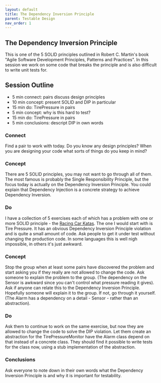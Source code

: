 ```yaml
---
layout: default
title: The Dependency Inversion Principle
parent: Testable Design
nav_order: 1
---
```



The Dependency Inversion Principle
-----------------------------------

This is one of the 5 SOLID principles outlined in Robert C. Martin's book "Agile Software Development Principles, Patterns and Practices". In this session we work on some code that breaks the principle and is also difficult to write unit tests for.

## Session Outline
 
* 5 min connect: pairs discuss design principles
* 10 min concept: present SOLID and DIP in particular
* 15 min do: TirePressure in pairs 
* 5 min concept: why is this hard to test?
* 15 min do: TirePressure in pairs
* 5 min conclusions: descript DIP in own words 

### Connect
Find a pair to work with today. Do you know any design principles? When you are designing your code what sorts of things do you keep in mind?

### Concept
There are 5 SOLID principles, you may not want to go through all of them. The most famous is probably the Single Responsibility Principle, but the focus today is actually on the Dependency Inversion Principle. You could explain that Dependency Injection is a concrete strategy to achieve Dependency Inversion.

### Do
I have a collection of 5 exercises each of which has a problem with one or more SOLID principle - the [Racing Car Katas](https://github.com/emilybache/Racing-Car-Katas). The one I would start with is Tire Pressure. It has an obvious Dependency Inversion Principle violation and is quite a small amount of code. Ask people to get it under test without changing the production code. In some languages this is well nigh impossible, in others it's just awkward.

### Concept
Stop the group when at least some pairs have discovered the problem and start asking you if they really are not allowed to change the code. Ask someone to explain the problem to the group. (The dependency on the Sensor is awkward since you can't control what pressure reading it gives). Ask if anyone can relate this to the Dependency Inversion Principle. Hopefully someone will explain it to the group. If not, go through it yourself. (The Alarm has a dependency on a detail - Sensor - rather than an abstraction).

### Do
Ask them to continue to work on the same exercise, but now they are allowed to change the code to solve the DIP violation. Let them create an abstraction for the TirePressureMonitor have the Alarm class depend on that instead of a concrete class. They should find it possible to write tests for the class now, using a stub implementation of the abstraction.

### Conclusions
Ask everyone to note down in their own words what the Dependency Inversion Principle is and why it is important for testability.


